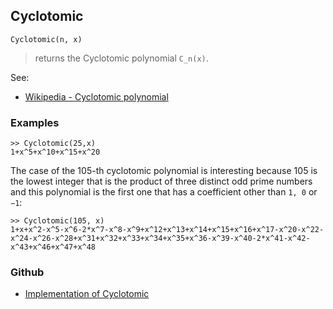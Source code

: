 ## Cyclotomic

```
Cyclotomic(n, x)
```

> returns the Cyclotomic polynomial `C_n(x)`.

See:  
* [Wikipedia - Cyclotomic polynomial](https://en.wikipedia.org/wiki/Cyclotomic_polynomial)

### Examples

```
>> Cyclotomic(25,x)
1+x^5+x^10+x^15+x^20
```
			
The case of the 105-th cyclotomic polynomial is interesting because 105 is the lowest integer that is the product of three distinct odd prime numbers and this polynomial is the first one that has a coefficient other than `1, 0` or `−1`:

```
>> Cyclotomic(105, x) 
1+x+x^2-x^5-x^6-2*x^7-x^8-x^9+x^12+x^13+x^14+x^15+x^16+x^17-x^20-x^22-x^24-x^26-x^28+x^31+x^32+x^33+x^34+x^35+x^36-x^39-x^40-2*x^41-x^42-x^43+x^46+x^47+x^48
```
    
    
    

### Github

* [Implementation of Cyclotomic](https://github.com/axkr/symja_android_library/blob/master/symja_android_library/matheclipse-core/src/main/java/org/matheclipse/core/builtin/PolynomialFunctions.java#L486) 
